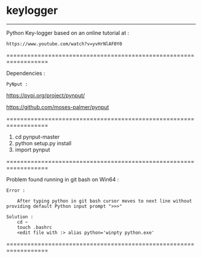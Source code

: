 # keylogger

------------------------------------------------------------------
Python Key-logger based on an online tutorial at :

	https://www.youtube.com/watch?v=yvHrNlAF0Y0

==================================================================

Dependencies : 

	PyNput : 

https://pypi.org/project/pynput/

https://github.com/moses-palmer/pynput

==================================================================

1) cd pynput-master
2) python setup.py install
3) import pynput



==================================================================

Problem found running in git bash on Win64 :

	Error : 
		
		After typing python in git bash cursor moves to next line without providing default Python input prompt ">>>"

	Solution : 
		cd ~
		touch .bashrc
		<edit file with :> alias python='winpty python.exe'

==================================================================

